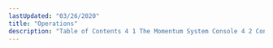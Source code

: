 ```yaml
---
lastUpdated: "03/26/2020"
title: "Operations"
description: "Table of Contents 4 1 The Momentum System Console 4 2 Console Commands 4 3 Postgre SQL 4 4 Riak 4 5 Logging 4 6 Multi VIP Interfaces..."
---
```


